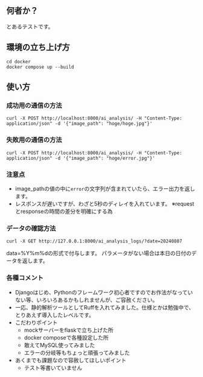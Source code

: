 ## 何者か？
とあるテストです。

## 環境の立ち上げ方
```:shell
cd docker
docker compose up --build
```

## 使い方
### 成功用の通信の方法
```:shell
curl -X POST http://localhost:8000/ai_analysis/ -H "Content-Type: application/json" -d '{"image_path": "hoge/hoge.jpg"}'
```

### 失敗用の通信の方法
```:shell
curl -X POST http://localhost:8000/ai_analysis/ -H "Content-Type: application/json" -d '{"image_path": "hoge/error.jpg"}'
```
### 注意点

- image_pathの値の中に`error`の文字列が含まれていたら、エラー出力を返します。
- レスポンスが遅いですが、わざと5秒のディレイを入れています。 ※requestとresponseの時間の差分を明確にする為

### データの確認方法
```
curl -X GET http://127.0.0.1:8000/ai_analysis_logs/?date=20240807
```
data=%Y%m%dの形式で付与します。
パラメータがない場合は本日の日付のデータを返します。

### 各種コメント

- Djangoはじめ、Pythonのフレームワーク初心者ですのでお作法がなっていない等、いろいろあるかもしれませんが、ご容赦ください。
- 一応、静的解析ツールとしてRuffを入れてみました。仕様とかは勉強中で、とりあえず導入したレベルです。
- こだわりポイント
  - mockサーバーをflaskで立ち上げた所
  - docker composeで各種設定した所
  - 敢えてMySQL使ってみました
  - エラーの分岐等もちょっと頑張ってみました
- あくまでも課題なので容赦してほしいポイント
  - テスト等書いていません
